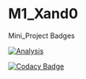 # M1_Xand0
Mini_Project
Badges

[![Analysis](https://github.com/AkhilaVulluri/M1_March_2022/actions/workflows/analysis.yml/badge.svg)](https://github.com/AkhilaVulluri/M1_March_2022/actions/workflows/analysis.yml)

[![Codacy Badge](https://app.codacy.com/project/badge/Grade/c0cf097bc93146ccb71e39958fad0579)](https://www.codacy.com/gh/AkhilaVulluri/M1_March_2022/dashboard?utm_source=github.com&amp;utm_medium=referral&amp;utm_content=AkhilaVulluri/M1_March_2022&amp;utm_campaign=Badge_Grade)


